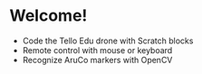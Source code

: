 # Welcome!

* Code the Tello Edu drone with Scratch blocks
* Remote control with mouse or keyboard
* Recognize AruCo markers with OpenCV

